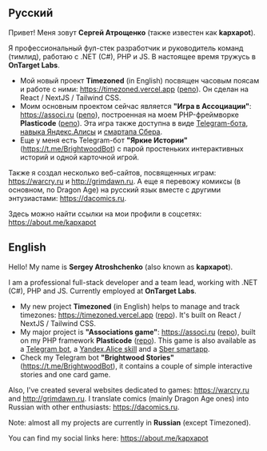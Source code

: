 ## Русский

Привет! Меня зовут **Сергей Атрощенко** (также известен как **kapxapot**).

Я профессиональный фул-стек разработчик и руководитель команд (тимлид), работаю с .NET (C#), PHP и JS. В настоящее время тружусь в **OnTarget Labs**.

- Мой новый проект **Timezoned** (in English) посвящен часовым поясам и работе с ними: https://timezoned.vercel.app ([репо](https://github.com/kapxapot/timezoned)). Он сделан на React / NextJS / Tailwind CSS.
- Моим основным проектом сейчас является **"Игра в Ассоциации"**: https://associ.ru ([репо](https://github.com/kapxapot/associations)), построенная на моем PHP-фреймворке **Plasticode** ([репо](https://github.com/kapxapot/associations)). Эта игра также доступна в виде [Telegram-бота](https://t.me/AssociRuBot), [навыка Яндекс.Алисы](https://dialogs.yandex.ru/store/skills/36d6b4ed-associacii) и [смартапа Сбера](https://catalog.smartmarket.sber.ru/apps/f04d7fe5-000f-4980-aa0b-dc904f639ed4/).
- Еще у меня есть Telegram-бот **"Яркие Истории"** (https://t.me/BrightwoodBot) с парой простеньких интерактивных историй и одной карточной игрой.

Также я создал несколько веб-сайтов, посвященных играм: https://warcry.ru и http://grimdawn.ru. А еще я перевожу комиксы (в основном, по Dragon Age) на русский язык вместе с другими энтузиастами: https://dacomics.ru.

Здесь можно найти ссылки на мои профили в соцсетях: https://about.me/kapxapot

## English

Hello! My name is **Sergey Atroshchenko** (also known as **kapxapot**).

I am a professional full-stack developer and a team lead, working with .NET (C#), PHP and JS. Currently employed at **OnTarget Labs**.

- My new project **Timezoned** (in English) helps to manage and track timezones: https://timezoned.vercel.app ([repo](https://github.com/kapxapot/timezoned)). It's built on React / NextJS / Tailwind CSS.
- My major project is **"Associations game"**: https://associ.ru ([repo](https://github.com/kapxapot/associations)), built on my PHP framework **Plasticode** ([repo](https://github.com/kapxapot/associations)). This game is also available as a [Telegram bot](https://t.me/AssociRuBot), a [Yandex.Alice skill](https://dialogs.yandex.ru/store/skills/36d6b4ed-associacii) and a [Sber smartapp](https://catalog.smartmarket.sber.ru/apps/f04d7fe5-000f-4980-aa0b-dc904f639ed4/).
- Check my Telegram bot **"Brightwood Stories"** (https://t.me/BrightwoodBot), it contains a couple of simple interactive stories and one card game.

Also, I've created several websites dedicated to games: https://warcry.ru and http://grimdawn.ru. I translate comics (mainly Dragon Age ones) into Russian with other enthusiasts: https://dacomics.ru.

Note: almost all my projects are currently in **Russian** (except Timezoned).

You can find my social links here: https://about.me/kapxapot

